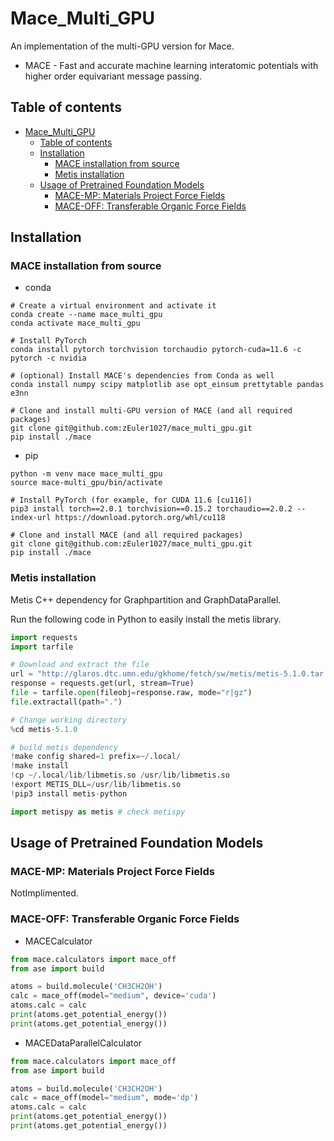 # Mace_Multi_GPU

An implementation of the multi-GPU version for Mace.

- MACE - Fast and accurate machine learning interatomic potentials with higher order equivariant message passing.

## Table of contents

- [Mace\_Multi\_GPU](#mace_multi_gpu)
  - [Table of contents](#table-of-contents)
  - [Installation](#installation)
    - [MACE installation from source](#mace-installation-from-source)
    - [Metis installation](#metis-installation)
  - [Usage of Pretrained Foundation Models](#usage-of-pretrained-foundation-models)
    - [MACE-MP: Materials Project Force Fields](#mace-mp-materials-project-force-fields)
    - [MACE-OFF: Transferable Organic Force Fields](#mace-off-transferable-organic-force-fields)

## Installation

### MACE installation from source

- conda

```shell
# Create a virtual environment and activate it
conda create --name mace_multi_gpu
conda activate mace_multi_gpu

# Install PyTorch
conda install pytorch torchvision torchaudio pytorch-cuda=11.6 -c pytorch -c nvidia

# (optional) Install MACE's dependencies from Conda as well
conda install numpy scipy matplotlib ase opt_einsum prettytable pandas e3nn

# Clone and install multi-GPU version of MACE (and all required packages)
git clone git@github.com:zEuler1027/mace_multi_gpu.git
pip install ./mace
```

- pip

```shell
python -m venv mace mace_multi_gpu
source mace-multi_gpu/bin/activate

# Install PyTorch (for example, for CUDA 11.6 [cu116])
pip3 install torch==2.0.1 torchvision==0.15.2 torchaudio==2.0.2 --index-url https://download.pytorch.org/whl/cu118

# Clone and install MACE (and all required packages)
git clone git@github.com:zEuler1027/mace_multi_gpu.git
pip install ./mace
```

### Metis installation

Metis C++ dependency for Graphpartition and GraphDataParallel.

Run the following code in Python to easily install the metis library.

```python
import requests
import tarfile

# Download and extract the file
url = "http://glaros.dtc.umn.edu/gkhome/fetch/sw/metis/metis-5.1.0.tar.gz"
response = requests.get(url, stream=True)
file = tarfile.open(fileobj=response.raw, mode="r|gz")
file.extractall(path=".")

# Change working directory
%cd metis-5.1.0

# build metis dependency
!make config shared=1 prefix=~/.local/
!make install
!cp ~/.local/lib/libmetis.so /usr/lib/libmetis.so
!export METIS_DLL=/usr/lib/libmetis.so
!pip3 install metis-python

import metispy as metis # check metispy
```

## Usage of Pretrained Foundation Models

### MACE-MP: Materials Project Force Fields

NotImplimented.

### MACE-OFF: Transferable Organic Force Fields

- MACECalculator

```python
from mace.calculators import mace_off
from ase import build

atoms = build.molecule('CH3CH2OH')
calc = mace_off(model="medium", device='cuda')
atoms.calc = calc
print(atoms.get_potential_energy())
print(atoms.get_potential_energy())
```
- MACEDataParallelCalculator

```python
from mace.calculators import mace_off
from ase import build

atoms = build.molecule('CH3CH2OH')
calc = mace_off(model="medium", mode='dp')
atoms.calc = calc
print(atoms.get_potential_energy())
print(atoms.get_potential_energy())
```
